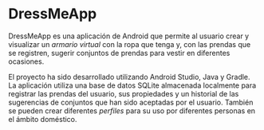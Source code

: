 # DressMeApp

DressMeApp es una aplicación de Android que permite al usuario crear y visualizar un *armario virtual* con la ropa que tenga y, con las prendas que se registren, sugerir conjuntos de prendas para vestir en diferentes ocasiones.

El proyecto ha sido desarrollado utilizando Android Studio, Java y Gradle. La aplicación utiliza una base de datos SQLite almacenada localmente para registrar las prendas del usuario, sus propiedades y un historial de las sugerencias de conjuntos que han sido aceptadas por el usuario. También se pueden crear diferentes _perfiles_ para su uso por diferentes personas en el ámbito doméstico.